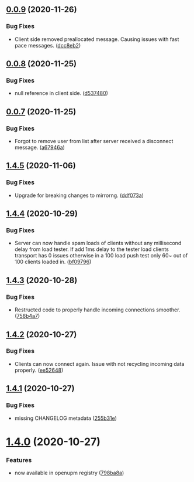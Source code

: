## [0.0.9](https://github.com/MirrorNG/IgnoranceNG/compare/v0.0.8...v0.0.9) (2020-11-26)


### Bug Fixes

* Client side removed preallocated message. Causing issues with fast pace messages. ([dcc8eb2](https://github.com/MirrorNG/IgnoranceNG/commit/dcc8eb2aac741831546b07e26f512e8effe1b63d))

## [0.0.8](https://github.com/MirrorNG/IgnoranceNG/compare/v0.0.7...v0.0.8) (2020-11-25)


### Bug Fixes

* null reference in client side. ([d537480](https://github.com/MirrorNG/IgnoranceNG/commit/d53748032b3b98ba674db53c95fffd66920d0e73))

## [0.0.7](https://github.com/MirrorNG/IgnoranceNG/compare/v0.0.6...v0.0.7) (2020-11-25)


### Bug Fixes

* Forgot to remove user from list after server received a disconnect message. ([a67946a](https://github.com/MirrorNG/IgnoranceNG/commit/a67946a9e5f512c0a56a033927128a4428515456))

## [1.4.5](https://github.com/MirrorNG/IgnoranceNG/compare/v1.4.4...v1.4.5) (2020-11-06)


### Bug Fixes

* Upgrade for breaking changes to mirrorng. ([ddf073a](https://github.com/MirrorNG/IgnoranceNG/commit/ddf073ab71e9a9a85e41b4e8d2af7017ad25023a))

## [1.4.4](https://github.com/MirrorNG/IgnoranceNG/compare/v1.4.3...v1.4.4) (2020-10-29)


### Bug Fixes

* Server can now handle spam loads of clients without any millisecond delay from load tester. If add 1ms delay to the tester load clients transport has 0 issues otherwise in a 100 load push test only 60~ out of 100 clients loaded in. ([bf09796](https://github.com/MirrorNG/IgnoranceNG/commit/bf09796a8d37c30fb5e6885497a4433a30c83614))

## [1.4.3](https://github.com/MirrorNG/IgnoranceNG/compare/v1.4.2...v1.4.3) (2020-10-28)


### Bug Fixes

* Restructed code to properly handle incoming connections smoother. ([756b4a7](https://github.com/MirrorNG/IgnoranceNG/commit/756b4a7a1a192f512b203427292ff2389677e61c))

## [1.4.2](https://github.com/MirrorNG/IgnoranceNG/compare/v1.4.1...v1.4.2) (2020-10-27)


### Bug Fixes

* Clients can now connect again. Issue with not recycling incoming data properly. ([ee52648](https://github.com/MirrorNG/IgnoranceNG/commit/ee5264824ee6a000bf1e18a65d9358e71137f2d0))

## [1.4.1](https://github.com/MirrorNG/IgnoranceNG/compare/v1.4.0...v1.4.1) (2020-10-27)


### Bug Fixes

* missing CHANGELOG metadata ([255b31e](https://github.com/MirrorNG/IgnoranceNG/commit/255b31e716d3728c5eba18997ab34a49ea3bcb18))

# [1.4.0](https://github.com/MirrorNG/IgnoranceNG/compare/v1.3.8...v1.4.0) (2020-10-27)


### Features

* now available in openupm registry ([798ba8a](https://github.com/MirrorNG/IgnoranceNG/commit/798ba8ae8392f686ce2124bc629f5de4d21e5d53))
